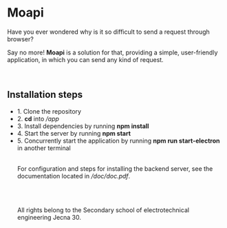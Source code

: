 <h1>Moapi</h1>
<p>Have you ever wondered why is it so difficult to send a request through browser?</p> 
<p>Say no more! <strong>Moapi</strong> is a solution for that, providing a simple, user-friendly application, in which you can send
any kind of request.</p>
<br>
<h2>Installation steps</h2>
<ul>
<li>1. Clone the repository</li>
<li>2. <strong>cd</strong> into <i>/app</i></li>
<li>3. Install dependencies by running <strong>npm install</strong></li>
<li>4. Start the server by running <strong>npm start</strong></li>
<li>5. Concurrently start the application by running <strong>npm run start-electron</strong> in another terminal</li>
<br>
<p>For configuration and steps for installing the backend server, see the documentation located in <i>/doc/doc.pdf</i>.</p>
<br>
<br>
<p>All rights belong to the Secondary school of electrotechnical engineering Jecna 30.</p>
